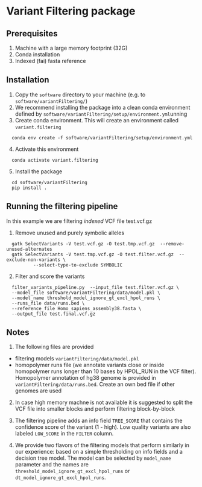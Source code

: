 # Variant Filtering package

## Prerequisites

1. Machine with a large memory footprint (32G)
2. Conda installation
3. Indexed (fai) fasta reference

## Installation

1. Copy the `software` directory to your machine (e.g. to `software/variantFiltering/`)
2. We recommend installing the package into a clean conda environment defined by `software/variantFiltering/setup/environment.yml`unning 
3. Create conda environment. This will create an environment called `variant.filtering`
```
  conda env create -f software/variantFiltering/setup/environment.yml
```
4. Activate this environment
```
  conda activate variant.filtering
```
5. Install the package 
```
  cd software/variantFiltering
  pip install .
```

## Running the filtering pipeline

In this example we are filtering *indexed* VCF file test.vcf.gz

1. Remove unused and purely symbolic alleles
```
  gatk SelectVariants -V test.vcf.gz -O test.tmp.vcf.gz  --remove-unused-alternates
  gatk SelectVariants -V test.tmp.vcf.gz -O test.filter.vcf.gz  --exclude-non-variants \
          --select-type-to-exclude SYMBOLIC
```
2. Filter and score the variants 
```
  filter_variants_pipeline.py  --input_file test.filter.vcf.gz \
  --model_file software/variantFiltering/data/model.pkl \
  --model_name threshold_model_ignore_gt_excl_hpol_runs \
  --runs_file data/runs.bed \
  --reference_file Homo_sapiens_assembly38.fasta \
  --output_file test.final.vcf.gz
```

## Notes

1. The following files are provided
 - filtering models `variantFiltering/data/model.pkl`
 - homopolymer runs file (we annotate variants close or inside homopolymer runs longer than 10 bases 
 by HPOL_RUN in the VCF filter). 
 Homopolymer annotation of hg38 genome is provided in `variantFiltering/data/runs.bed`. Create an 
 own bed file if other genomes are used

2. In case high memory machne is not available it is suggested to split the VCF file into smaller blocks
   and perform filtering block-by-block
   
3. The filtering pipeline adds an info field `TREE_SCORE` that contains the confidence score of the variant 
(1 - high). Low quality variants are also labeled `LOW_SCORE` in the `FILTER` column. 

4. We provide two flavors of the filtering models that perform similarly in our experience: based on a simple 
thresholding on info fields and a decision tree model. The model can be selected by `model_name` parameter
and the names are `threshold_model_ignore_gt_excl_hpol_runs` or `dt_model_ignore_gt_excl_hpol_runs`. 
